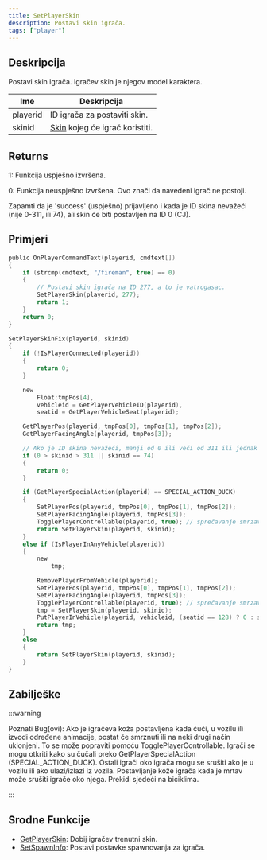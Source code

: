 ```yaml
---
title: SetPlayerSkin
description: Postavi skin igrača.
tags: ["player"]
---
```


## Deskripcija

Postavi skin igrača. Igračev skin je njegov model karaktera.

| Ime      | Deskripcija                                          |
| -------- | ---------------------------------------------------- |
| playerid | ID igrača za postaviti skin.                         |
| skinid   | [Skin](../resources/skins) kojeg će igrač koristiti. |

## Returns

1: Funkcija uspješno izvršena.

0: Funkcija neuspješno izvršena. Ovo znači da navedeni igrač ne postoji.

Zapamti da je 'success' (uspješno) prijavljeno i kada je ID skina nevažeći (nije 0-311, ili 74), ali skin će biti postavljen na ID 0 (CJ).

## Primjeri

```c
public OnPlayerCommandText(playerid, cmdtext[])
{
    if (strcmp(cmdtext, "/fireman", true) == 0)
    {
        // Postavi skin igrača na ID 277, a to je vatrogasac.
        SetPlayerSkin(playerid, 277);
        return 1;
    }
    return 0;
}

SetPlayerSkinFix(playerid, skinid)
{
    if (!IsPlayerConnected(playerid))
    {
        return 0;
    }

    new
        Float:tmpPos[4],
        vehicleid = GetPlayerVehicleID(playerid),
        seatid = GetPlayerVehicleSeat(playerid);

    GetPlayerPos(playerid, tmpPos[0], tmpPos[1], tmpPos[2]);
    GetPlayerFacingAngle(playerid, tmpPos[3]);

    // Ako je ID skina nevažeći, manji od 0 ili veći od 311 ili jednak 74 (nevažeći skin), onda ne radi ništa
    if (0 > skinid > 311 || skinid == 74)
    {
        return 0;
    }

    if (GetPlayerSpecialAction(playerid) == SPECIAL_ACTION_DUCK)
    {
        SetPlayerPos(playerid, tmpPos[0], tmpPos[1], tmpPos[2]);
        SetPlayerFacingAngle(playerid, tmpPos[3]);
        TogglePlayerControllable(playerid, true); // sprečavanje smrzavanja - neobavezno
        return SetPlayerSkin(playerid, skinid);
    }
    else if (IsPlayerInAnyVehicle(playerid))
    {
        new
            tmp;

        RemovePlayerFromVehicle(playerid);
        SetPlayerPos(playerid, tmpPos[0], tmpPos[1], tmpPos[2]);
        SetPlayerFacingAngle(playerid, tmpPos[3]);
        TogglePlayerControllable(playerid, true); // sprečavanje smrzavanja - bitno! zbog izvođenja animacija izlaska iz vozila
        tmp = SetPlayerSkin(playerid, skinid);
        PutPlayerInVehicle(playerid, vehicleid, (seatid == 128) ? 0 : seatid);
        return tmp;
    }
    else
    {
        return SetPlayerSkin(playerid, skinid);
    }
}
```

## Zabilješke

:::warning

Poznati Bug(ovi): Ako je igračeva koža postavljena kada čuči, u vozilu ili izvodi određene animacije, postat će smrznuti ili na neki drugi način uklonjeni. To se može popraviti pomoću TogglePlayerControllable. Igrači se mogu otkriti kako su čučali preko GetPlayerSpecialAction (SPECIAL_ACTION_DUCK). Ostali igrači oko igrača mogu se srušiti ako je u vozilu ili ako ulazi/izlazi iz vozila. Postavljanje kože igrača kada je mrtav može srušiti igrače oko njega. Prekidi sjedeći na biciklima.

:::

## Srodne Funkcije

- [GetPlayerSkin](GetPlayerSkin): Dobij igračev trenutni skin.
- [SetSpawnInfo](SetSpawnInfo): Postavi postavke spawnovanja za igrača.
